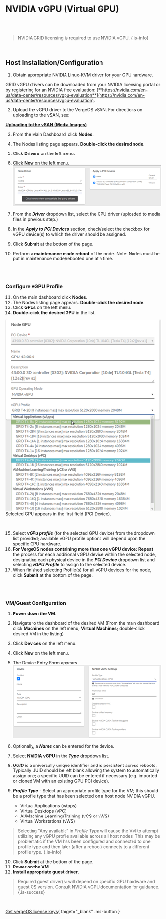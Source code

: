 

# NVIDIA vGPU (Virtual GPU)


<br>
<br>

> NVIDIA GRID licensing is required to use NVIDIA vGPU. {.is-info}

<br>

## Host Installation/Configuration

1.  Obtain appropriate NVIDIA Linux-KVM driver for your GPU hardware.

GRID vGPU drivers can be downloaded from your NVIDIA licensing portal or by registering for an NVIDIA free evaluation: [**https://nvidia.com/en-us/data-center/resources/vgpu-evaluation**](https://nvidia.com/en-us/data-center/resources/vgpu-evaluation).

2.  Upload the vGPU driver to the VergeOS vSAN. For directions on uploading to the vSAN, see: 

[**Uploading to the vSAN (Media Images)**](/product-guide/uploadingtovSAN)

3.  From the Main Dashboard, click **Nodes**.
4.  The Nodes listing page appears. **Double-click the desired node**.
5.  Click **Drivers** on the left menu.
6.  Click **New** on the left menu.
![](/public/userguide-sshots/newdrivernvidiavgpu.png)


7.  From the ***Driver*** dropdown list, select the GPU driver (uploaded to media files in previous step.)
8.  In the ***Apply to PCI Devices*** section, check/select the checkbox for vGPU device(s) to which the driver should be assigned.
9.  Click **Submit** at the bottom of the page.
10.  Perform a **maintenance mode reboot** of the node. Note: Nodes must be put in maintenance mode/rebooted one at a time.


<br>
<br>

### Configure vGPU Profile

11.  On the main dashboard click **Nodes**.
12.  The Nodes listing page appears. **Double-click the desired node**.
13.  Click **GPUs** on the left menu.
14.  **Double-click the desired GPU** in the list.

![](/public/userguide-sshots/gpuprofiledropdown.png)
Selected GPU appears in the first field (PCI Device).

<br>

15.  Select ***vGPu profile*** (for the selected GPU device) from the dropdown list provided; available vGPU profile options will depend upon the specific GPU hardware.
16.  **For VergeOS nodes containing more than one vGPU device: Repeat** the process for each additional vGPU device within the selected node, designating each physical device in the ***PCI Device*** dropdown list and selecting ***vGPU Profile*** to assign to the selected device.
17.  When finished selecting Profile(s) for all vGPU devices for the node, click **Submit** at the bottom of the page.

<br>
<br>

### VM/Guest Configuration

1.  **Power down the VM**.
2.  Navigate to the dashboard of the desired VM (From the main dashboard click **Machines** on the left menu; **Virtual Machines;** double-click desired VM in the listing)
3.  Click **Devices** on the left menu.
4.  Click **New** on the left menu.
5.  The Device Entry Form appears.
![](/public/userguide-sshots/newvmdevicenvidia.png)

6.  Optionally, a ***Name*** can be entered for the device.
7.  Select **NVIDIA vGPU** in the ***Type*** dropdown list.
8.  ***UUID*** is a universally unique identifier and is persistent across reboots. Typically UUID should be left blank allowing the system to automatically assign one; a specific UUID can be entered if necessary (e.g. imported or cloned VM with an existing GPU PCI device).
9.  ***Profile Type*** - Select an appropriate profile type for the VM; this should be a profile type that has been selected on a host node NVIDIA vGPU.
    -   Virtual Applications (vApps)
    -   Virtual Desktops (vPC)
    -   AI/Machine Learning/Training (vCS or vWS)
    -   Virtual Workstations (vWS)
    
>    Selecting "Any available" in *Profile Type* will cause the VM to attempt utilizing any vGPU profile available across all host nodes. This may be problematic if the VM has been configured and connected to one profile type and then later (after a reboot) connects to a different profile type. {.is-info}
    
10.  Click **Submit** at the bottom of the page.
11.  **Power on the VM**.
12.  **Install appropriate guest driver**.

> Required guest driver(s) will depend on specific GPU hardware and guest OS version. Consult NVIDIA vGPU documentation for guidance. {.is-success}

<br>

[Get vergeOS license keys](https://www.verge.io/test-drive){ target="_blank" .md-button }